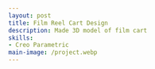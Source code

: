 ```yaml
---
layout: post
title: Film Reel Cart Design
description: Made 3D model of film cart
skills: 
- Creo Parametric
main-image: /project.webp 
---
```

